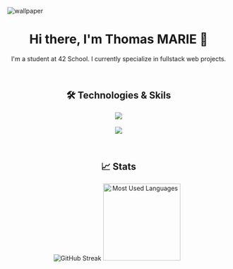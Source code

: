![wallpaper](https://github.com/user-attachments/assets/1368ae3b-691c-4c9c-a463-aaa4699bae06)

<h1 align="center">Hi there, I'm Thomas MARIE 👋</h1>
<p align="center">
I'm a student at 42 School. I currently specialize in fullstack web projects.
</p>
  <br/>
<h2 align="center">🛠 Technologies & Skils</h2>
<p align="center">
  <a href="https://skillicons.dev">
    <img src="https://skillicons.dev/icons?i=c,cpp,docker,html,css" />
    <br/>
    <br/>
    <img src="https://skillicons.dev/icons?i=js,ts,react,php,laravel,git" />
  </a>
</p>
  <br/>
<h2 align="center">📈 Stats</h2>
<p align="center">
    <img alt="GitHub Streak" src="https://streak-stats.demolab.com?user=fidget836&theme=shadow-red&date_format=M%20j%5B%2C%20Y%5D&mode=weekly&card_width=334&card_height=175" />
    <img height=175 alt="Most Used Languages" src="https://github-readme-stats.vercel.app/api/top-langs/?username=fidget836&theme=shadow_red&layout=compact" />&nbsp;&nbsp;
</p>
